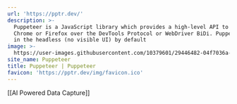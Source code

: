 ```yaml
---
url: 'https://pptr.dev/'
description: >-
  Puppeteer is a JavaScript library which provides a high-level API to control
  Chrome or Firefox over the DevTools Protocol or WebDriver BiDi. Puppeteer runs
  in the headless (no visible UI) by default
image: >-
  https://user-images.githubusercontent.com/10379601/29446482-04f7036a-841f-11e7-9872-91d1fc2ea683.png
site_name: Puppeteer
title: Puppeteer | Puppeteer
favicon: 'https://pptr.dev/img/favicon.ico'
---
```

[[AI Powered Data Capture]]
